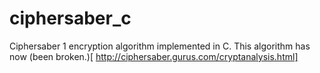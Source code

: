 ciphersaber_c
=============

Ciphersaber 1 encryption algorithm implemented in C. This algorithm has now (been broken.)[ http://ciphersaber.gurus.com/cryptanalysis.html]
